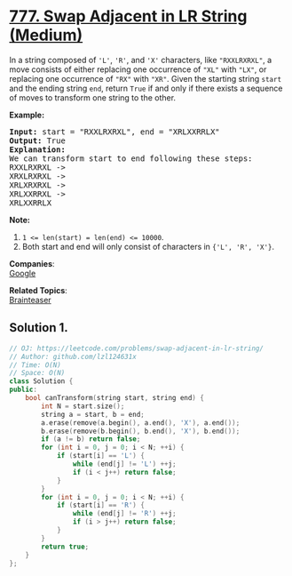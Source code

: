 # [777. Swap Adjacent in LR String (Medium)](https://leetcode.com/problems/swap-adjacent-in-lr-string/)

<p>In a string composed of <code>'L'</code>, <code>'R'</code>, and <code>'X'</code> characters, like <code>"RXXLRXRXL"</code>, a move consists of either replacing one occurrence of <code>"XL"</code> with <code>"LX"</code>, or replacing one occurrence of <code>"RX"</code> with <code>"XR"</code>. Given the starting string <code>start</code> and the ending string <code>end</code>, return <code>True</code> if and only if there exists a sequence of moves to transform one string to the other.</p>

<p><strong>Example:</strong></p>

<pre><strong>Input:</strong> start = "RXXLRXRXL", end = "XRLXXRRLX"
<strong>Output:</strong> True
<strong>Explanation:</strong>
We can transform start to end following these steps:
RXXLRXRXL -&gt;
XRXLRXRXL -&gt;
XRLXRXRXL -&gt;
XRLXXRRXL -&gt;
XRLXXRRLX
</pre>

<p><strong>Note:</strong></p>

<ol>
	<li><code>1 &lt;= len(start) = len(end) &lt;= 10000</code>.</li>
	<li>Both start and end will only consist of characters in <code>{'L', 'R', 'X'}</code>.</li>
</ol>


**Companies**:  
[Google](https://leetcode.com/company/google)

**Related Topics**:  
[Brainteaser](https://leetcode.com/tag/brainteaser/)

## Solution 1.

```cpp
// OJ: https://leetcode.com/problems/swap-adjacent-in-lr-string/
// Author: github.com/lzl124631x
// Time: O(N)
// Space: O(N)
class Solution {
public:
    bool canTransform(string start, string end) {
        int N = start.size();
        string a = start, b = end;
        a.erase(remove(a.begin(), a.end(), 'X'), a.end());
        b.erase(remove(b.begin(), b.end(), 'X'), b.end());
        if (a != b) return false;
        for (int i = 0, j = 0; i < N; ++i) {
            if (start[i] == 'L') {
                while (end[j] != 'L') ++j;
                if (i < j++) return false;
            }
        }
        for (int i = 0, j = 0; i < N; ++i) {
            if (start[i] == 'R') {
                while (end[j] != 'R') ++j;
                if (i > j++) return false;
            }
        }
        return true;
    }
}; 
```